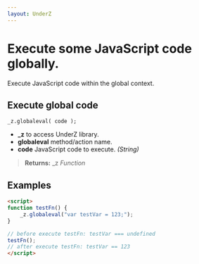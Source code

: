 ```yaml
---
layout: UnderZ
---
```

# Execute some JavaScript code globally.
Execute JavaScript code within the global context.


## Execute global code
`_z.globaleval( code );`

* **_z** to access UnderZ library.
* **globaleval** method/action name.
* **code** JavaScript code to execute. _(String)_

> **Returns:** _z _Function_


## Examples

```html
<script>
function testFn() {
	_z.globaleval("var testVar = 123;");
}

// before execute testFn: testVar === undefined
testFn();
// after execute testFn: testVar == 123
</script>

```
